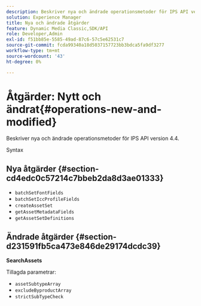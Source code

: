 ```yaml
---
description: Beskriver nya och ändrade operationsmetoder för IPS API version 4.4.
solution: Experience Manager
title: Nya och ändrade åtgärder
feature: Dynamic Media Classic,SDK/API
role: Developer,Admin
exl-id: f51bb85e-5585-49ad-87c6-57c5e62531c7
source-git-commit: fcda99340a18d5037157723bb3bdca5fa9df3277
workflow-type: tm+mt
source-wordcount: '43'
ht-degree: 0%

---
```


# Åtgärder: Nytt och ändrat{#operations-new-and-modified}

Beskriver nya och ändrade operationsmetoder för IPS API version 4.4.

Syntax

## Nya åtgärder {#section-cd4edc0c57214c7bbeb2da8d3ae01333}

* `batchSetFontFields`
* `batchSetIccProfileFields`
* `createAssetSet`
* `getAssetMetadataFields`
* `getAssetSetDefinitions`

## Ändrade åtgärder {#section-d231591fb5ca473e846de29174dcdc39}

**SearchAssets**

Tillagda parametrar:

* `assetSubtypeArray`
* `excludeByproductArray`
* `strictSubTypeCheck`

